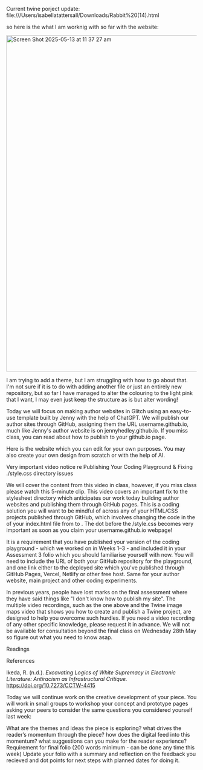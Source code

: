 
Current twine porject update: file:///Users/isabellatattersall/Downloads/Rabbit%20(14).html

so here is the what I am worknig with so far with the website: 

<img width="888" alt="Screen Shot 2025-05-13 at 11 37 27 am" src="https://github.com/user-attachments/assets/5259dc1f-05db-4155-bfc7-6f7d73d28959" />

I am trying to add a theme, but I am struggling with how to go about that. I'm not sure if it is to do with adding another file or just an entirely new repository, but so far I have managed to alter the colouring to the light pink that I want, I may even just keep the structure as is but alter wording!

Today we will focus on making author websites in Glitch using an easy-to-use template built by Jenny with the help of ChatGPT. We will publish our author sites through GitHub, assigning them the URL username.github.io, much like Jenny's author website is on jennyhedley.github.io. If you miss class, you can read about how to publish to your github.io page.

Here is the website which you can edit for your own purposes. You may also create your own design from scratch or with the help of AI.

Very important video notice re Publishing Your Coding Playground & Fixing ./style.css directory issues

We will cover the content from this video in class, however, if you miss class please watch this 5-minute clip. This video covers an important fix to the stylesheet directory which anticipates our work today building author websites and publishing them through GitHub pages. This is a coding solution you will want to be mindful of across any of your HTML/CSS projects published through GitHub, which involves changing the code in the <head> of your index.html file from <link rel="stylesheet" href="/style.css" /> to <link rel="stylesheet" href="./style.css" />. The dot before the /style.css becomes very important as soon as you claim your username.github.io webpage!

It is a requirement that you have published your version of the coding playground - which we worked on in Weeks 1–3 - and included it in your Assessment 3 folio which you should familiarise yourself with now. You will need to include the URL of both your GitHub repository for the playground, and one link either to the deployed site which you've published through GitHub Pages, Vercel, Netlify or other free host. Same for your author website, main project and other coding experiments.

In previous years, people have lost marks on the final assessment where they have said things like "I don't know how to publish my site". The multiple video recordings, such as the one above and the Twine image maps video that shows you how to create and publish a Twine project, are designed to help you overcome such hurdles. If you need a video recording of any other specific knowledge, please request it in advance. We will not be available for consultation beyond the final class on Wednesday 28th May so figure out what you need to know asap.


Readings

References

Ikeda, R. (n.d.). _Excavating Logics of White Supremacy in Electronic Literature: Antiracism as Infrastructural Critique._ https://doi.org/10.7273/CCTW-4415


Today we will continue work on the creative development of your piece. You will work in small groups to workshop your concept and prototype pages asking your peers to consider the same questions you considered yourself last week:

What are the themes and ideas the piece is exploring?
what drives the reader’s momentum through the piece?
how does the digital feed into this momentum?
what suggestions can you make for the reader experience?
Requirement for final folio (200 words minimum - can be done any time this week) Update your folio with a summary and reflection on the feedback you recieved and dot points for next steps with planned dates for doing it.
